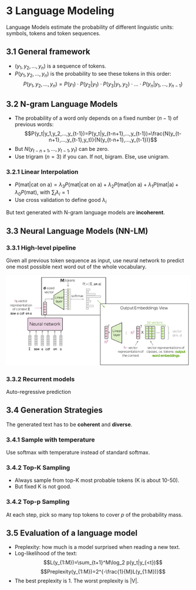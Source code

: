 # 3 Language Modeling
Language Models estimate the probability of different linguistic units: symbols, tokens and token sequences.
## 3.1 General framework
- $(y_1,y_2,...,y_n)$ is a sequence of tokens.
- $P(y_1,y_2,...,y_n)$ is the probability to see these tokens in this order:
  $$P(y_1,y_2,...,y_n)=P(y_1)\cdot P(y_2|y_1)\cdot P(y_3|y_1,y_2)\cdot ...\cdot P(y_n|y_1,...,y_{n-1})$$

## 3.2 N-gram Language Models
- The probability of a word only depends on a fixed number ($n-1$) of previous words:
  $$P(y_t|y_1,y_2,...,y_{t-1})=P(y_t|y_{t-n+1},...,y_{t-1})=\frac{N(y_{t-n+1},...,y_{t-1},y_t)}{N(y_{t-n+1},...,y_{t-1})}$$
- But $N(y_{t-n+1},...,y_{t-1},y_t)$ can be zero. 
- Use trigram ($n=3$) if you can. If not, bigram. Else, use unigram.
### 3.2.1 Linear Interpolation
- $P(\text{mat|cat on a}) = \lambda_3 P(\text{mat|cat on a})+\lambda_2 P(\text{mat|on a}) + \lambda_1 P(\text{mat|a}) + \lambda_0 P(\text{mat}), \ \text{with }\sum_i\lambda_i=1$
- Use cross validation to define good $\lambda_i$

But text generated with N-gram language models are **incoherent**.

## 3.3 Neural Language Models (NN-LM)
### 3.3.1 High-level pipeline
Given all previous token sequence as input, use neural network to predict one most possible next word out of the whole vocabulary.

![NN-LM](Images/NN-LM.png)

### 3.3.2 Recurrent models
Auto-regressive prediction

## 3.4 Generation Strategies
The generated text has to be **coherent** and **diverse**.
### 3.4.1 Sample with temperature
Use softmax with temperature instead of standard softmax.

### 3.4.2 Top-K Sampling
- Always sample from top-K most probable tokens (K is about 10-50).
- But fixed K is not good.
### 3.4.2 Top-p Sampling
At each step, pick so many top tokens to cover $p%$ of the probability mass.

## 3.5 Evaluation of a language model
- Preplexity: how much is a model surprised when reading a new text.
- Log-likelihood of the text:
  $$L(y_{1:M})=\sum_{t+1}^M\log_2 p(y_t|y_{<t})$$
  $$Preplexity(y_{1:M})=2^{-\frac{1}{M}L(y_{1:M})}$$
- The best preplexity is 1. The worst preplexity is |V|.